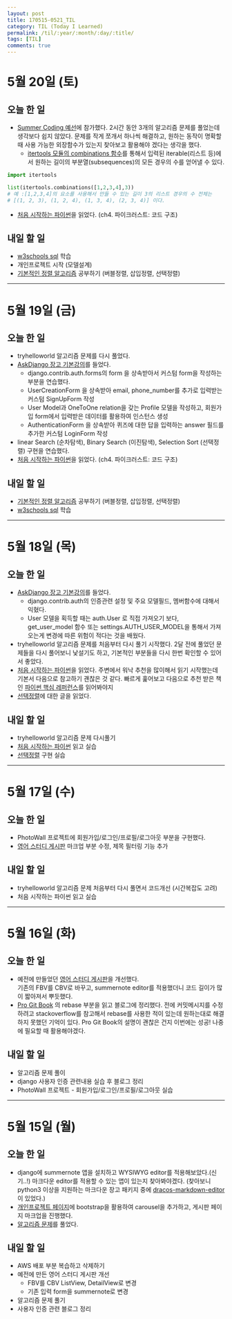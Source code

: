 ```yaml
---
layout: post
title: 170515-0521_TIL
category: TIL (Today I Learned)
permalink: /til/:year/:month/:day/:title/
tags: [TIL]
comments: true
---
```


# 5월 20일 (토)
## 오늘 한 일
- [Summer Coding 예선](https://programmers.co.kr/competitions/18/summercoding-%EC%97%AC%EB%A6%84%EB%B0%A9%ED%95%99-%EC%8A%A4%ED%83%80%ED%8A%B8%EC%97%85-%EC%9D%B8%ED%84%B4-%ED%94%84%EB%A1%9C%EA%B7%B8%EB%9E%A8)에 참가했다. 2시간 동안 3개의 알고리즘 문제를 풀었는데 생각보다 쉽지 않았다. 문제를 작게 쪼개서 하나씩 해결하고, 원하는 동작이 명확할 때 사용 가능한 외장함수가 있는지 찾아보고 활용해야 겠다는 생각을 했다.
	- [itertools 모듈의 combinations 함수](https://docs.python.org/3.5/library/itertools.html?highlight=itertools#itertools.combinations)를 통해서 입력된 iterable(리스트 등)에서 원하는 길이의 부분열(subsequences)의 모든 경우의 수를 얻어낼 수 있다.

```python
import itertools

list(itertools.combinations([1,2,3,4],3))
# 예 :[1,2,3,4]의 요소를 사용해서 만들 수 있는 길이 3의 리스트 경우의 수 전체는
# [(1, 2, 3), (1, 2, 4), (1, 3, 4), (2, 3, 4)] 이다.
```
- [처음 시작하는 파이썬](http://www.hanbit.co.kr/store/books/look.php?p_code=B2827459900)을 읽었다. (ch4. 파이크러스트: 코드 구조)

## 내일 할 일
- [w3schools sql](https://www.w3schools.com/sql/) 학습
- 개인프로젝트 시작 (모델설계)
- [기본적인 정렬 알고리즘](https://www.inflearn.com/course-status-2/) 공부하기 (버블정렬, 삽입정렬, 선택정렬)

---

# 5월 19일 (금)
## 오늘 한 일
- tryhelloworld 알고리즘 문제를 다시 풀었다.
- [AskDjango 장고 기본강의](https://nomade.kr/vod/django/)를 들었다.
 	- django.contrib.auth.forms의 form 을 상속받아서 커스텀 form을 작성하는 부분을 연습했다.
	- UserCreationForm 을 상속받아 email, phone_number를 추가로 입력받는 커스텀 SignUpForm 작성
	- User Model과 OneToOne relation을 갖는 Profile 모델을 작성하고, 회원가입 form에서 입력받은 데이터를 활용하여 인스턴스 생성
	- AuthenticationForm 을 상속받아 퀴즈에 대한 답을 입력하는 answer 필드를 추가한 커스텀 LoginForm 작성
- linear Search (순차탐색), Binary Search (이진탐색), Selection Sort (선택정렬) 구현을 연습했다.
- [처음 시작하는 파이썬](http://www.hanbit.co.kr/store/books/look.php?p_code=B2827459900)을 읽었다. (ch4. 파이크러스트: 코드 구조)


## 내일 할 일
- [기본적인 정렬 알고리즘](https://www.inflearn.com/course-status-2/) 공부하기 (버블정렬, 삽입정렬, 선택정렬)
- [w3schools sql](https://www.w3schools.com/sql/) 학습

---
# 5월 18일 (목)
## 오늘 한 일
- [AskDjango 장고 기본강의](https://nomade.kr/vod/django/)를 들었다.
	- django.contrib.auth의 인증관련 설정 및 주요 모델필드, 멤버함수에 대해서 익혔다.
	- User 모델을 획득할 때는 auth.User 로 직접 가져오기 보다,    
	  get_user_model 함수 또는 settings.AUTH_USER_MODEL을 통해서 가져오는게 변경에 따른 위험이 적다는 것을 배웠다.
-  tryhelloworld 알고리즘 문제를 처음부터 다시 풀기 시작했다. 2달 전에 풀었던 문제들을 다시 풀어보니 낯설기도 하고, 기본적인 부분들을 다시 한번 확인할 수 있어서 좋았다.
- [처음 시작하는 파이썬](http://www.hanbit.co.kr/store/books/look.php?p_code=B2827459900)을 읽었다. 주변에서 워낙 추천을 많이해서 읽기 시작했는데 기본서 다음으로 참고하기 괜찮은 것 같다. 빠르게 훑어보고 다음으로 추천 받은 책인 [파이썬 핵심 레퍼런스](http://www.kyobobook.co.kr/product/detailViewKor.laf?ejkGb=KOR&mallGb=KOR&barcode=9788966261901&orderClick=LAG&Kc=)를 읽어봐야지
- [선택정렬](https://ko.wikipedia.org/wiki/%EC%84%A0%ED%83%9D_%EC%A0%95%EB%A0%AC)에 대한 글을 읽었다.

## 내일 할 일
- tryhelloworld 알고리즘 문제 다시풀기
- [처음 시작하는 파이썬](http://www.hanbit.co.kr/store/books/look.php?p_code=B2827459900) 읽고 실습
- [선택정렬](https://ko.wikipedia.org/wiki/%EC%84%A0%ED%83%9D_%EC%A0%95%EB%A0%AC) 구현 실습


---
# 5월 17일 (수)
## 오늘 한 일
- PhotoWall 프로젝트에 회원가입/로그인/프로필/로그아웃 부분을 구현했다.
- [영어 스터디 게시판](http://sunshinenglish.pythonanywhere.com/) 마크업 부분 수정, 제목 필터링 기능 추가

## 내일 할 일
- tryhelloworld 알고리즘 문제 처음부터 다시 풀면서 코드개선 (시간복잡도 고려)
- 처음 시작하는 파이썬 읽고 실습

---
# 5월 16일 (화)
## 오늘 한 일
- 예전에 만들었던 [영어 스터디 게시판](http://sunshinenglish.pythonanywhere.com/)을 개선했다. 		
 기존의 FBV를 CBV로 바꾸고, summernote editor를 적용했더니 코드 길이가 많이 짧아져서 뿌듯했다.
- [Pro Git Book](https://git-scm.com/book/ko/v2/Git-%EB%8F%84%EA%B5%AC-%ED%9E%88%EC%8A%A4%ED%86%A0%EB%A6%AC-%EB%8B%A8%EC%9E%A5%ED%95%98%EA%B8%B0) 의 rebase 부분을 읽고 블로그에 정리했다. 전에 커밋메시지를 수정하려고 stackoverflow를 참고해서 rebase를 사용한 적이 있는데 원하는대로 해결하지 못했던 기억이 있다. Pro Git Book의 설명이 괜찮은 건지 이번에는 성공! 나중에 필요할 때 활용해야겠다.

## 내일 할 일
- 알고리즘 문제 풀이
- django 사용자 인증 관련내용 실습 후 블로그 정리
- PhotoWall 프로젝트 - 회원가입/로그인/프로필/로그아웃 실습

---

# 5월 15일 (월)

## 오늘 한 일
- django에 summernote 앱을 설치하고 WYSIWYG editor를 적용해보았다.(신기..!) 마크다운 editor를 적용할 수 있는 앱이 있는지 찾아봐야겠다. (찾아보니 python3 이상을 지원하는 마크다운 장고 패키지 중에 [dracos-markdown-editor](https://github.com/agusmakmun/dracos-markdown-editor)이 있었다.)
- [개인프로젝트 페이지](https://wayhome25.github.io/fastcampus_school/homework/10km/index.html)에 bootstrap을 활용하여 carousel을 추가하고, 게시판 페이지 마크업을 진행했다.
- [알고리즘 문제](https://programmers.co.kr/tryouts/850/intro)를 풀었다.

## 내일 할 일
- AWS 배포 부분 복습하고 삭제하기
- 예전에 만든 영어 스터디 게시판 개선
	- FBV를 CBV ListView, DetailView로 변경
	- 기존 입력 form을 summernote로 변경
- 알고리즘 문제 풀기
- 사용자 인증 관련 블로그 정리
